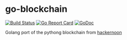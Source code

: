 # go-blockchain

[![Build Status](https://travis-ci.org/qinqon/go-blockchain.svg?branch=master)](https://travis-ci.org/qinqon/go-blockchain)
[![Go Report Card](https://goreportcard.com/badge/github.com/qinqon/go-blockchain)](https://goreportcard.com/report/github.com/qinqon/go-blockchain)
[![GoDoc](https://godoc.org/github.com/qinqon/go-blockchain?status.svg)](https://godoc.org/github.com/qinqon/go-blockchain)

Golang port of the pythong blockchain from [hackernoon](https://hackernoon.com/learn-blockchains-by-building-one-117428612f46)
